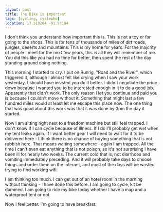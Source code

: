 ```yaml
---
layout: post
title: The Bike is Important
tags: [cycling, cyclewho]
location: 17.510204 -91.98104
---
```


I don't think you understand how important this is. This is not a toy or for
going to the shops. This is for tens of thousands of miles of dirt roads,
jungles, deserts and mountains. This is my home for years. For the majority
of people I meet for the next few years, this is all they will remember of
me. You did this like you had no time for better, then spent the rest of the
day standing around doing nothing.

This morning I started to cry. I put on Runrig, "Road and the River", which
triggered it, although I almost felt like crying when I saw your work
yesterday. I should have insisted you do it better. I didn't negotiate the
price down because I wanted you to be interested enough in it to do a good
job. Apparently that didn't work. The only reason I let you continue and paid
you is because I couldn't move without it. Something that might last a few
hundred miles would at least let me escape this place now. The one thing that
was good about this work was that it was done by 3pm the day it started.

Now I am sitting right next to a freedom machine but still feel trapped. I
don't know if I can cycle because of illness. If I do I'll probably get wet
when my tent leaks again. If I want better gear I will need to wait for it to
be delivered here - I think there is no chance of buying something that is not
rubbish here. That means waiting somewhere - again I am trapped. All the time
I can't even eat anything that is not poison, so it's not surprising I have
been ill for nearly two weeks. The current cold that is, not diarrhoea and
vomiting immediately preceding. And it will probably take days to choose things
and order them on the internet, and most of the days will be wasted trying to
find working wifi.

I am thinking too much. I can get out of an hotel room in the morning without
thinking - I have done this before. I am going to cycle, kit be dammed. I am
going to ride my bike today whether I have a map and a waterproof tent or not.

Now I feel better. I'm going to have breakfast.